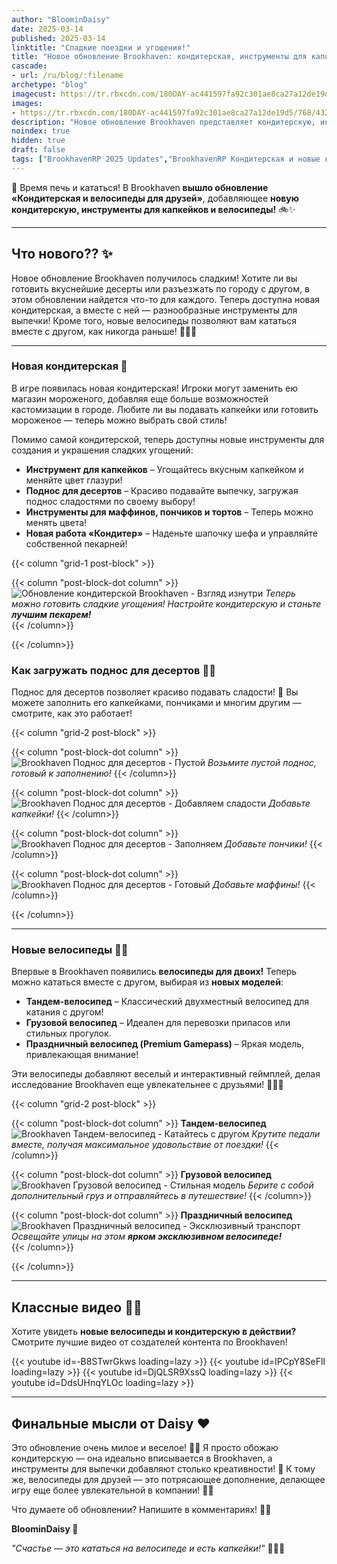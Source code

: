 ```yaml
---
author: "BloominDaisy"
date: 2025-03-14
published: 2025-03-14
linktitle: "Сладкие поездки и угощения!"
title: "Новое обновление Brookhaven: кондитерская, инструменты для капкейков и велосипеды для друзей! 🚲🧁"
cascade:
- url: /ru/blog/:filename
archetype: "blog"
imagecust: https://tr.rbxcdn.com/180DAY-ac441597fa92c301ae8ca27a12de19d5/768/432/Image/Png/noFilter
images:
- https://tr.rbxcdn.com/180DAY-ac441597fa92c301ae8ca27a12de19d5/768/432/Image/Png/noFilter
description: "Новое обновление Brookhaven представляет кондитерскую, инструменты для капкейков и велосипеды для друзей, позволяя игрокам печь сладости и кататься вместе в стильном формате!"
noindex: true
hidden: true
draft: false
tags: ["BrookhavenRP 2025 Updates","BrookhavenRP Кондитерская и новые велосипеды"]
---
```


🧁 Время печь и кататься! В Brookhaven **вышло обновление «Кондитерская и велосипеды для друзей»**, добавляющее **новую кондитерскую, инструменты для капкейков и велосипеды!** 🚲✨

---

## Что нового?? ✨

Новое обновление Brookhaven получилось сладким! Хотите ли вы готовить вкуснейшие десерты или разъезжать по городу с другом, в этом обновлении найдется что-то для каждого. Теперь доступна новая кондитерская, а вместе с ней — разнообразные инструменты для выпечки! Кроме того, новые велосипеды позволяют вам кататься вместе с другом, как никогда раньше! 🚴‍♂️🍰

---

### Новая кондитерская 🍪

В игре появилась новая кондитерская! Игроки могут заменить ею магазин мороженого, добавляя еще больше возможностей кастомизации в городе. Любите ли вы подавать капкейки или готовить мороженое — теперь можно выбрать свой стиль!

Помимо самой кондитерской, теперь доступны новые инструменты для создания и украшения сладких угощений:

- **Инструмент для капкейков** – Угощайтесь вкусным капкейком и меняйте цвет глазури!  
- **Поднос для десертов** – Красиво подавайте выпечку, загружая поднос сладостями по своему выбору!  
- **Инструменты для маффинов, пончиков и тортов** – Теперь можно менять цвета!  
- **Новая работа «Кондитер»** – Наденьте шапочку шефа и управляйте собственной пекарней!  

{{< column "grid-1 post-block" >}}

{{< column "post-block-dot column" >}}
![Обновление кондитерской Brookhaven - Взгляд изнутри](/images/blog/pastry_shop.webp)
*Теперь можно готовить сладкие угощения! Настройте кондитерскую и станьте **лучшим пекарем!***  
{{< /column>}}

{{< /column>}}

### **Как загружать поднос для десертов 🍰✨**  

Поднос для десертов позволяет красиво подавать сладости! 🍩 Вы можете заполнить его капкейками, пончиками и многим другим — смотрите, как это работает!  

{{< column "grid-2 post-block" >}}

{{< column "post-block-dot column" >}}
![Brookhaven Поднос для десертов - Пустой](/images/blog/dessert_tray_empty.webp)
*Возьмите пустой поднос, готовый к заполнению!*
{{< /column>}}

{{< column "post-block-dot column" >}}
![Brookhaven Поднос для десертов - Добавляем сладости](/images/blog/dessert_tray_loading_cupcakes.webp)
*Добавьте капкейки!*
{{< /column>}}

{{< column "post-block-dot column" >}}
![Brookhaven Поднос для десертов - Заполняем](/images/blog/dessert_tray_loading_donuts.webp)
*Добавьте пончики!*
{{< /column>}}

{{< column "post-block-dot column" >}}
![Brookhaven Поднос для десертов - Готовый](/images/blog/dessert_tray_loading_muffins.webp)
*Добавьте маффины!*
{{< /column>}}

{{< /column>}}

---

### Новые велосипеды 🚴‍♂️

Впервые в Brookhaven появились **велосипеды для двоих!** Теперь можно кататься вместе с другом, выбирая из **новых моделей**:

- **Тандем-велосипед** – Классический двухместный велосипед для катания с другом!  
- **Грузовой велосипед** – Идеален для перевозки припасов или стильных прогулок.  
- **Праздничный велосипед (Premium Gamepass)** – Яркая модель, привлекающая внимание!  

Эти велосипеды добавляют веселый и интерактивный геймплей, делая исследование Brookhaven еще увлекательнее с друзьями! 🚴‍♀️✨

{{< column "grid-2 post-block" >}}

{{< column "post-block-dot column" >}}
**Тандем-велосипед**
![Brookhaven Тандем-велосипед - Катайтесь с другом](/images/blog/tandem_bike.webp)
*Крутите педали вместе, получая максимальное удовольствие от поездки!*
{{< /column>}}

{{< column "post-block-dot column" >}}
**Грузовой велосипед**
![Brookhaven Грузовой велосипед - Стильная модель](/images/blog/cargo_bike.webp)
*Берите с собой дополнительный груз и отправляйтесь в путешествие!*
{{< /column>}}

{{< column "post-block-dot column" >}}
**Праздничный велосипед**
![Brookhaven Праздничный велосипед - Эксклюзивный транспорт](/images/blog/party_bike.webp)
*Освещайте улицы на этом **ярком эксклюзивном велосипеде!***  
{{< /column>}}

{{< /column>}}

---

## Классные видео 🎥✨

Хотите увидеть **новые велосипеды и кондитерскую в действии?** Смотрите лучшие видео от создателей контента по Brookhaven!  

<div class="grid-2 post-vid-dot">
{{< youtube id=-B8STwrGkws loading=lazy >}}
{{< youtube id=IPCpY8SeFlI loading=lazy >}}
{{< youtube id=DjQLSR9XssQ loading=lazy >}}
{{< youtube id=DdsUHnqYLOc loading=lazy >}}
</div>

---

## Финальные мысли от Daisy ❤️  

Это обновление очень милое и веселое! 🧁✨ Я просто обожаю кондитерскую — она идеально вписывается в Brookhaven, а инструменты для выпечки добавляют столько креативности! 🚀 К тому же, велосипеды для друзей — это потрясающее дополнение, делающее игру еще более увлекательной в компании! 🚴‍♀️  

Что думаете об обновлении? Напишите в комментариях! 💬✨  

**BloominDaisy 💜**  

*"Счастье — это кататься на велосипеде и есть капкейки!"* 🚴‍♂️🧁  
